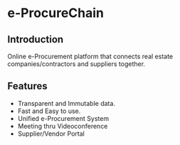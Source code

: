 e-ProcureChain
=======================

Introduction
------------
Online e-Procurement platform that connects real estate companies/contractors and suppliers together.

Features
------------

* Transparent and Immutable data.
* Fast and Easy to use.
* Unified e-Procurement System
* Meeting thru Videoconference
* Supplier/Vendor Portal
